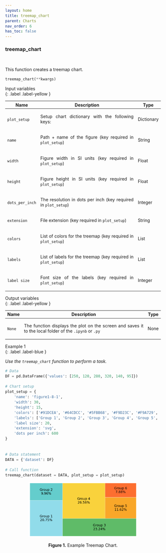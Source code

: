 ```yaml
---
layout: home  
title: treemap_chart  
parent: Charts  
nav_order: 6
has_toc: false  
---
```


<h3>treemap_chart</h3>

<br>

<p align = "justify">
    This function creates a treemap chart.
</p>

```python
treemap_chart(**kwargs)
```

Input variables  
{: .label .label-yellow }

<table style = "width:100%">
    <thead>
      <tr>
        <th>Name</th>
        <th>Description</th>
        <th>Type</th>
      </tr>
    </thead>
    <tr>
        <td><code>plot_setup</code></td>
        <td><p align="justify">Setup chart dictionary with the following keys:</p></td>
        <td>Dictionary</td>
    </tr>
    <tr>
        <td><code>name</code></td>
        <td><p align="justify">Path + name of the figure (key required in <code>plot_setup</code>)</p></td>
        <td>String</td>
    </tr>
    <tr>
        <td><code>width</code></td>
        <td><p align="justify">Figure width in SI units (key required in <code>plot_setup</code>)</p></td>
        <td>Float</td>
    </tr>
    <tr>
        <td><code>height</code></td>
        <td><p align="justify">Figure height in SI units (key required in <code>plot_setup</code>)</p></td>
        <td>Float</td>
    </tr>
    <tr>
        <td><code>dots_per_inch</code></td>
        <td><p align="justify">The resolution in dots per inch (key required in <code>plot_setup</code>)</p></td>
        <td>Integer</td>
    </tr>
    <tr>
        <td><code>extension</code></td>
        <td><p align="justify">File extension (key required in <code>plot_setup</code>)</p></td>
        <td>String</td>
    </tr>
    <tr>
        <td><code>colors</code></td>
        <td><p align="justify">List of colors for the treemap (key required in <code>plot_setup</code>)</p></td>
        <td>List</td>
    </tr>
    <tr>
        <td><code>labels</code></td>
        <td><p align="justify">List of labels for the treemap (key required in <code>plot_setup</code>)</p></td>
        <td>List</td>
    </tr>
    <tr>
        <td><code>label size</code></td>
        <td><p align="justify">Font size of the labels (key required in <code>plot_setup</code>)</p></td>
        <td>Integer</td>
    </tr>
</table>

Output variables  
{: .label .label-yellow }

<table style = "width:100%">
    <thead>
      <tr>
        <th>Name</th>
        <th>Description</th>
        <th>Type</th>
      </tr>
    </thead>
    <tr>
        <td><code>None</code></td>
        <td><p align="justify">The function displays the plot on the screen and saves it to the local folder of the <code>.ipynb</code> or <code>.py</code></p></td>
        <td>None</td>
    </tr>
</table>

Example 1  
{: .label .label-blue }

<p align = "justify">
    <i>Use the <code>treemap_chart</code> function to perform a task.</i>
</p>

```python
# Data
DF = pd.DataFrame({'values': [250, 120, 280, 320, 140, 95]})

# Chart setup
plot_setup = {
    'name': 'figure1-8-1',
    'width': 30,
    'height': 15,
    'colors': ['#91DCEA', '#64CDCC', '#5FBB68', '#F9D23C', '#F9A729', '#FD6F30'],
    'labels': ['Group 1', 'Group 2', 'Group 3', 'Group 4', 'Group 5', 'Group 6'],
    'label size': 20,
    'extension': 'svg',
    'dots per inch': 600
}


# Data statement 
DATA = {'dataset': DF}

# Call function
treemap_chart(dataset = DATA, plot_setup = plot_setup)
```

<center><img src="assets/images/treemap.png" width="70%"></center>
<p align = "center"><b>Figure 1.</b> Example Treemap Chart.</p>